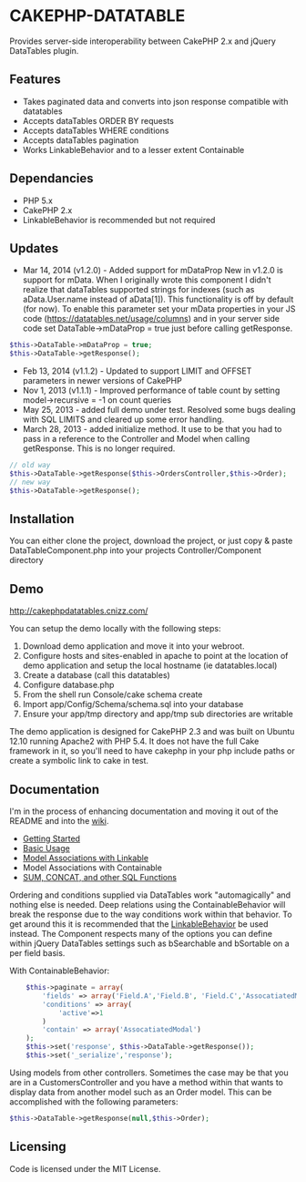 CAKEPHP-DATATABLE
========

Provides server-side interoperability between CakePHP 2.x and jQuery DataTables plugin.

Features
------
*	Takes paginated data and converts into json response compatible with datatables
*	Accepts dataTables ORDER BY requests
*	Accepts dataTables WHERE conditions
*	Accepts dataTables pagination
*	Works LinkableBehavior and to a lesser extent Containable

Dependancies
------
* PHP 5.x
* CakePHP 2.x
* LinkableBehavior is recommended but not required

Updates
------
* Mar 14, 2014 (v1.2.0) - Added support for mDataProp 
New in v1.2.0 is support for mData. When I originally wrote this component I didn't realize that dataTables supported 
strings for indexes (such as aData.User.name instead of aData[1]). This functionality is off by default (for now). To 
enable this parameter set your mData properties in your JS code (https://datatables.net/usage/columns) and in your 
server side code set DataTable->mDataProp = true just before calling getResponse.
```php
$this->DataTable->mDataProp = true;
$this->DataTable->getResponse();
```
* Feb 13, 2014 (v1.1.2) - Updated to support LIMIT and OFFSET parameters in newer versions of CakePHP
* Nov 1, 2013 (v1.1.1) - Improved performance of table count by setting model->recursive = -1 on count queries
* May 25, 2013 - added full demo under test. Resolved some bugs dealing with SQL LIMITS and cleared up some error handling.
* March 28, 2013 - added initialize method. It use to be that you had to pass in a reference to the Controller and Model when calling getResponse. This is no longer required.
```php
// old way
$this->DataTable->getResponse($this->OrdersController,$this->Order);
// new way
$this->DataTable->getResponse();
```

Installation
------

You can either clone the project, download the project, or just copy & paste DataTableComponent.php into your projects Controller/Component directory

Demo
------
http://cakephpdatatables.cnizz.com/

You can setup the demo locally with the following steps:

1. Download demo application and move it into your webroot.
2. Configure hosts and sites-enabled in apache to point at the location of demo application and setup the local hostname (ie datatables.local)
3. Create a database (call this datatables)
4. Configure database.php 
5. From the shell run Console/cake schema create
6. Import app/Config/Schema/schema.sql into your database
7. Ensure your app/tmp directory and app/tmp sub directories are writable

The demo application is designed for CakePHP 2.3 and was built on Ubuntu 12.10 running Apache2 with PHP 5.4. It does not have the full Cake framework in it, so you'll need to have cakephp in your php include paths or create a symbolic link to cake in test. 

Documentation
------

I'm in the process of enhancing documentation and moving it out of the README  and into the [wiki](https://github.com/cnizzdotcom/cakephp-datatable/wiki/_pages).

* [Getting Started](https://github.com/cnizzdotcom/cakephp-datatable/wiki/1.-Getting-Started)
* [Basic Usage](https://github.com/cnizzdotcom/cakephp-datatable/wiki/2.-Basic-Usage-v1.2.0)
* [Model Associations with Linkable](https://github.com/cnizzdotcom/cakephp-datatable/wiki/3.-Model-Associations-with-Linkable)
* Model Associations with Containable
* [SUM, CONCAT, and other SQL Functions](https://github.com/cnizzdotcom/cakephp-datatable/wiki/5.-SUM,-CONCAT,-and-other-SQL-Functions)

Ordering and conditions supplied via DataTables work "automagically" and nothing else is needed. Deep relations using the ContainableBehavior will break the response due to the way conditions work within that behavior. To get around this it is recommended that the [LinkableBehavior](https://github.com/dereuromark/tools/blob/master/Model/Behavior/LinkableBehavior.php) be used instead. The Component respects many of the options you can define within jQuery DataTables settings such as bSearchable and bSortable on a per field basis.


With ContainableBehavior:
```php
    $this->paginate = array(
        'fields' => array('Field.A','Field.B', 'Field.C','AssocatiatedModal.D'),
        'conditions' => array(
            'active'=>1
        )
        'contain' => array('AssocatiatedModal')
    );
    $this->set('response', $this->DataTable->getResponse());
    $this->set('_serialize','response');
```

Using models from other controllers. Sometimes the case may be that you are in a CustomersController and you have a method within that wants to display data from another model such as an Order model. This 
can be accomplished with the following parameters:
```php
$this->DataTable->getResponse(null,$this->Order);
```

Licensing
------
Code is licensed under the MIT License.

